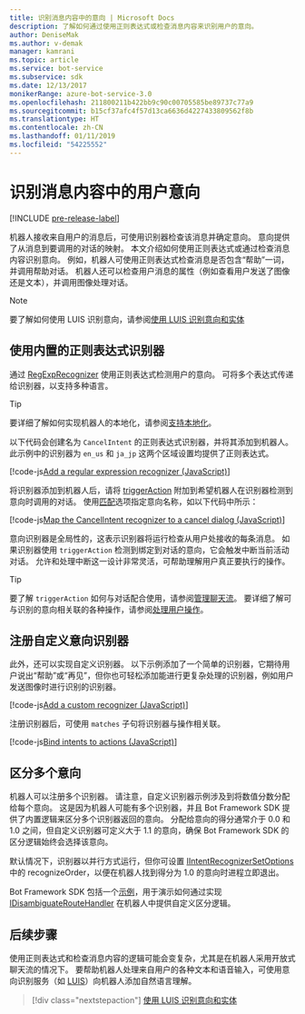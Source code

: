 ```yaml
---
title: 识别消息内容中的意向 | Microsoft Docs
description: 了解如何通过使用正则表达式或检查消息内容来识别用户的意向。
author: DeniseMak
ms.author: v-demak
manager: kamrani
ms.topic: article
ms.service: bot-service
ms.subservice: sdk
ms.date: 12/13/2017
monikerRange: azure-bot-service-3.0
ms.openlocfilehash: 211800211b422bb9c90c00705585be89737c77a9
ms.sourcegitcommit: b15cf37afc4f57d13ca6636d4227433809562f8b
ms.translationtype: HT
ms.contentlocale: zh-CN
ms.lasthandoff: 01/11/2019
ms.locfileid: "54225552"
---
```

# <a name="recognize-user-intent-from-message-content"></a>识别消息内容中的用户意向

[!INCLUDE [pre-release-label](../includes/pre-release-label-v3.md)]

机器人接收来自用户的消息后，可使用识别器检查该消息并确定意向。 意向提供了从消息到要调用的对话的映射。 本文介绍如何使用正则表达式或通过检查消息内容识别意向。 例如，机器人可使用正则表达式检查消息是否包含“帮助”一词，并调用帮助对话。 机器人还可以检查用户消息的属性（例如查看用户发送了图像还是文本），并调用图像处理对话。 

> [!NOTE]
> 要了解如何使用 LUIS 识别意向，请参阅[使用 LUIS 识别意向和实体](bot-builder-nodejs-recognize-intent-luis.md) 


## <a name="use-the-built-in-regular-expression-recognizer"></a>使用内置的正则表达式识别器
通过 [RegExpRecognizer][RegExpRecognizer] 使用正则表达式检测用户的意向。 可将多个表达式传递给识别器，以支持多种语言。 

> [!TIP]
> 要详细了解如何实现机器人的本地化，请参阅[支持本地化](bot-builder-nodejs-localization.md)。

以下代码会创建名为 `CancelIntent` 的正则表达式识别器，并将其添加到机器人。 此示例中的识别器为 `en_us` 和 `ja_jp` 这两个区域设置均提供了正则表达式。 

[!code-js[Add a regular expression recognizer (JavaScript)](../includes/code/node-regex-recognizer.js#addRegexRecognizer)]

将识别器添加到机器人后，请将 [triggerAction][triggerAction] 附加到希望机器人在识别器检测到意向时调用的对话。 使用[匹配][matches]选项指定意向名称，如以下代码中所示：

[!code-js[Map the CancelIntent recognizer to a cancel dialog (JavaScript)](../includes/code/node-regex-recognizer.js#bindCancelDialogToRegexRecognizer)]

意向识别器是全局性的，这表示识别器将运行检查从用户处接收的每条消息。 如果识别器使用 `triggerAction` 检测到绑定到对话的意向，它会触发中断当前活动对话。 允许和处理中断这一设计非常灵活，可帮助理解用户真正要执行的操作。

> [!TIP] 
> 要了解 `triggerAction` 如何与对话配合使用，请参阅[管理聊天流](bot-builder-nodejs-manage-conversation-flow.md)。 要详细了解可与识别的意向相关联的各种操作，请参阅[处理用户操作](bot-builder-nodejs-dialog-actions.md)。

## <a name="register-a-custom-intent-recognizer"></a>注册自定义意向识别器
此外，还可以实现自定义识别器。 以下示例添加了一个简单的识别器，它期待用户说出“帮助”或“再见”，但你也可轻松添加能进行更复杂处理的识别器，例如用户发送图像时进行识别的识别器。 


[!code-js[Add a custom recognizer (JavaScript)](../includes/code/node-howto-recognize-intent.js#addCustomRecognizer)]

注册识别器后，可使用 `matches` 子句将识别器与操作相关联。

[!code-js[Bind intents to actions (JavaScript)](../includes/code/node-howto-recognize-intent.js#bindIntentsToActions)]

## <a name="disambiguate-between-multiple-intents"></a>区分多个意向

机器人可以注册多个识别器。 请注意，自定义识别器示例涉及到将数值分数分配给每个意向。 这是因为机器人可能有多个识别器，并且 Bot Framework SDK 提供了内置逻辑来区分多个识别器返回的意向。 分配给意向的得分通常介于 0.0 和 1.0 之间，但自定义识别器可定义大于 1.1 的意向，确保 Bot Framework SDK 的区分逻辑始终会选择该意向。 

默认情况下，识别器以并行方式运行，但你可设置 [IIntentRecognizerSetOptions][IntentRecognizerSetOptions] 中的 recognizeOrder，以便在机器人找到得分为 1.0 的意向时进程立即退出。

Bot Framework SDK 包括一个[示例][DisambiguationSample]，用于演示如何通过实现 [IDisambiguateRouteHandler][IDisambiguateRouteHandler] 在机器人中提供自定义区分逻辑。

## <a name="next-steps"></a>后续步骤
使用正则表达式和检查消息内容的逻辑可能会变复杂，尤其是在机器人采用开放式聊天流的情况下。 要帮助机器人处理来自用户的各种文本和语音输入，可使用意向识别服务（如 [LUIS][LUIS]）向机器人添加自然语言理解。

> [!div class="nextstepaction"]
> [使用 LUIS 识别意向和实体](bot-builder-nodejs-recognize-intent-luis.md)


[LUIS]: https://www.luis.ai/

[triggerAction]: https://docs.botframework.com/en-us/node/builder/chat-reference/classes/_botbuilder_d_.dialog.html#triggeraction

[matches]: https://docs.botframework.com/en-us/node/builder/chat-reference/interfaces/_botbuilder_d_.itriggeractionoptions.html#matches

[node-js-bot-how-to]: bot-builder-nodejs-recognize-intent-luis.md

[LUISAzureDocs]: /azure/cognitive-services/LUIS/Home

[IMessage]: http://docs.botframework.com/en-us/node/builder/chat-reference/interfaces/_botbuilder_d_.imessage

[IntentRecognizerSetOptions]: https://docs.botframework.com/en-us/node/builder/chat-reference/interfaces/_botbuilder_d_.iintentrecognizersetoptions.html

[LuisRecognizer]: https://docs.botframework.com/en-us/node/builder/chat-reference/classes/_botbuilder_d_.luisrecognizer

[LUISSample]: https://aka.ms/v3-js-luisSample

[LUISConcepts]: https://docs.botframework.com/en-us/node/builder/guides/understanding-natural-language/

[DisambiguationSample]: https://aka.ms/v3-js-onDisambiguateRoute

[IDisambiguateRouteHandler]: https://docs.botframework.com/en-us/node/builder/chat-reference/interfaces/_botbuilder_d_.idisambiguateroutehandler.html

[RegExpRecognizer]: https://docs.botframework.com/en-us/node/builder/chat-reference/classes/_botbuilder_d_.regexprecognizer.html

[AlarmBot]: https://aka.ms/v3-js-luisSample
